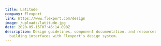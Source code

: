 ```yaml
---
title: Latitude
company: Flexport
link: https://www.flexport.com/design
image: /uploads/latitude.jpg
date: 2020-05-15T07:46:14.898Z
description: Design guidelines, component documentation, and resources for
  building interfaces with Flexport’s design system.
---
```

